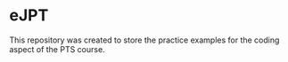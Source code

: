 # eJPT
This repository was created to store the practice examples for the coding aspect of the PTS course. 
